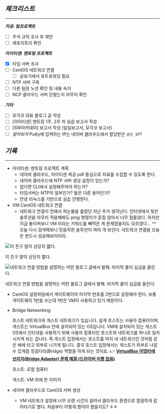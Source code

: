 ## *체크**리스트***

---

***카공: 팀프로젝트***

- [ ]  주석 규칙 조사 후 제안
- [ ]  레포지토리 확인

***아이티센: 멘토링 프로젝트***

- [x]  타임 서버 조사
- [ ]  CentOS 네트워크 연결
    - [ ]  공유기에서 포트포워딩 필요
- [ ]  NTP 서버 구축
- [ ]  다른 팀원 노션 확인 및 내용 숙지
- [ ]  NCP 클라우드 서버 닫혔는지 마무리 확인

***기타***

- [ ]  모각코 대표 블로그 글 작성
- [ ]  [아이티센] 멘토링 1주, 2주 차 실습 보고서 작성
- [ ]  [SW아카데미] 보고서 작성 (일일보고서, 모각코 보고서)
- [ ]  *알아보자* Putty에 입력하는 IP는 네이버 클라우드에서 할당받은 `공인 IP`?

## ***기록***

---

- 아이티센: 멘토링 프로젝트 계획
    - 네이버 클라우드, 아이티센 제공 pdf 중심으로 자료를 수집할 수 있도록 한다.
    - 네이버 클라우드에 NTP 서버 생성 설정이 있는가?
    - 없다면 CLI에서 설정해주어야 하는가?
    - 타임서버는 NTP의 일부인가? 둘은 다른 용어인가?
    - 안녕 리눅스를 기반으로 실습 진행한다.
- VM CentOS 네트워크 연결
    - 네트워크 연결이 안돼서 피눈물을 흘렸던 지난 주가 생각난다. 인터넷에서 찾은 솔루션을 아무리 적용해봐도 ping 명령어가 듣질 않아서 너무 힘들었다. 하지만 지금 돌이켜보니 VM 이라는 키워드를 빼먹은 게 문제였을지도 모르겠다… ^^ 오늘 다시 검색해보니 믿음직한 솔루션이 여러 개 보인다. 네트워크 연결을 오늘은 반드시 성공해보이리라.
    

![이 친구 말이 상당히 짧다.](https://s3-us-west-2.amazonaws.com/secure.notion-static.com/4b7a5c77-8697-4f0e-a991-f09584f488ef/Untitled.png)

이 친구 말이 상당히 짧다.

![네트워크 연결 방법을 설명하는 어떤 블로그 글에서 발췌. 마지막 줄이 심금을 울린다.](https://s3-us-west-2.amazonaws.com/secure.notion-static.com/6677d1ba-3d45-4508-9ffa-89dfc2fc90d3/Untitled.png)

네트워크 연결 방법을 설명하는 어떤 블로그 글에서 발췌. 마지막 줄이 심금을 울린다.

- CentOS 설정파일에서 게이트웨이의 마지막 번호를 2번으로 설정해야 한다. 보통 게이트웨이 1번을 쓰는데 1번은 VM이 사용하고 있기 때문이다.
- Bridge Networking
    
    호스트 네트워크와 게스트 네트워크가 있습니다. 쉽게 호스트는 사용자 컴퓨터이며, 게스트는 VirtualBox 안에 설치되어 있는 OS입니다. VM에 설치되어 있는 게스트 OS에서 인터넷을 사용하기 위해 사용자 컴퓨터인 호스트와 네트워크를 하나로 일치시키게 되는 겁니다. 즉 게스트 입장에서는 호스트를 마치 내 네트워크인 것처럼 같은 배에 타고 외부로 나가게 됩니다. 결국 호스트 입장에서는 게스트가 외부로 나갈 수 있게끔 징검다리(Bridge) 역할을 하게 되는 것이죠. 👉 **[VirtualBox 어댑터에 브리지(Bridge Adapter) 문제 해결 (드라이버 이름 없음)](https://lifegoesonme.tistory.com/372)**
    
    호스트: 로컬 컴퓨터
    
    게스트: VM 위에 뜬 이미지 
    
- 네이버 클라우드로 CentOS 서버 생성
    - VM 네트워크 설정에 너무 오랜 시간이 걸려서 클라우드 환경으로 깔끔하게 갈아타기로 했다. 처음부터 이렇게 했어야 했을지도? ㅎㅎ